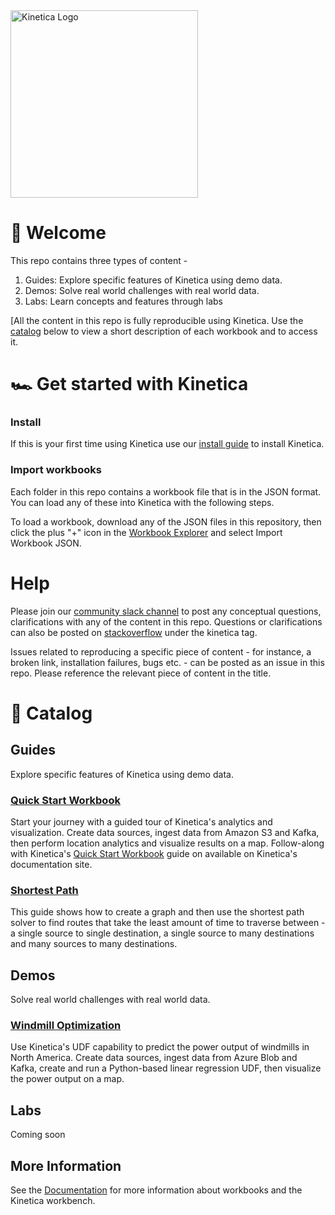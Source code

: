 <img src="https://2wz2rk1b7g6s3mm3mk3dj0lh-wpengine.netdna-ssl.com/wp-content/uploads/2018/08/kinetica_logo.svg" alt="Kinetica Logo" width="300"/>

# 🚀 Welcome
This repo contains three types of content - 
1. Guides: Explore specific features of Kinetica using demo data.
2. Demos: Solve real world challenges with real world data.
3. Labs: Learn concepts and features through labs

[All the content in this repo is fully reproducible using Kinetica. Use the [catalog](https://github.com/kineticadb/kinetica-workbooks#-catalog) below to view a short description of each workbook and to access it.

# 🏎 Get started with Kinetica
### Install
If this is your first time using Kinetica use our [install guide](url) to install Kinetica.

### Import workbooks
Each folder in this repo contains a workbook file that is in the JSON format. You can load any of these into Kinetica with the following steps. 

To load a workbook, download any of the JSON files in this repository, then click the plus "+" icon in the [Workbook Explorer](https://docs.kinetica.com/7.1/azure/admin/workbench/ui/explorer/workbooks/) and select Import Workbook JSON.

# Help
Please join our [community slack channel](https://kinetica-community.slack.com/) to post any conceptual questions, clarifications with any of the content in this repo. Questions or clarifications can also be posted on [stackoverflow](https://stackoverflow.com/questions/tagged/kinetica) under the kinetica tag.

Issues related to reproducing a specific piece of content - for instance, a broken link, installation failures, bugs etc. - can be posted as an issue in this repo. Please reference the relevant piece of content in the title.

# 📖 Catalog

## Guides
Explore specific features of Kinetica using demo data.
### [Quick Start Workbook](https://github.com/kineticadb/kinetica-workbooks/tree/master/guide-quickstart)
Start your journey with a guided tour of Kinetica's analytics and visualization. Create data sources, ingest data from Amazon S3 and Kafka, then perform location analytics and visualize results on a map. Follow-along with Kinetica's [Quick Start Workbook](https://docs.kinetica.com/7.1/azure/guides/quick-start-workbook/) guide on available on Kinetica's documentation site.

### [Shortest Path](https://github.com/kineticadb/kinetica-workbooks/tree/master/guide-graph_shortest_path)
This guide shows how to create a graph and then use the shortest path solver to find routes that take the least amount of time to traverse between - a single source to single destination, a single source to many destinations and many sources to many destinations.


## Demos
Solve real world challenges with real world data.
### [Windmill Optimization](https://github.com/kineticadb/kinetica-workbooks/tree/master/demo-windmill_optmization)
Use Kinetica's UDF capability to predict the power output of windmills in North America. Create data sources, ingest data from Azure Blob and Kafka, create and run a Python-based linear regression UDF, then visualize the power output on a map.

## Labs
Coming soon

## More Information

See the [Documentation](http://docs.kinetica.com/7.1/azure) for more information about workbooks and the Kinetica workbench.
